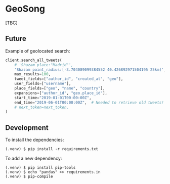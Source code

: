 # GeoSong

[TBC]

## Future

Example of geolocated search:

```python
client.search_all_tweets(
    # 'Shazam place:"Madrid"',
    'Shazam point_radius:[-3.704089099384552 40.426892971504195 25km]',
    max_results=100,
    tweet_fields=["author_id", "created_at", "geo"],
    user_fields=["username"],
    place_fields=["geo", "name", "country"],
    expansions=["author_id", "geo.place_id"],
    start_time="2019-01-01T00:00:00Z",
    end_time="2019-06-01T00:00:00Z",  # Needed to retrieve old tweets!
    # next_token=next_token,
)
```

## Development

To install the dependencies:

```
(.venv) $ pip install -r requirements.txt
```

To add a new dependency:

```
(.venv) $ pip install pip-tools
(.venv) $ echo "pandas" >> requirements.in
(.venv) $ pip-compile
```

